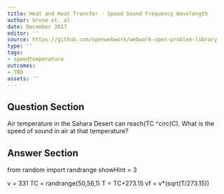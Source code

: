 ```yaml
---
title: Heat and Heat Transfer - Speed Sound Frequency Wavelength
author: Urone et. al
date: December 2017
editor: ''
source: https://github.com/openwebwork/webwork-open-problem-library
type: ''
tags:
- speedtemperature
outcomes:
- TBD
assets: ''
---
```


## Question Section 

Air temperature in the Sahara Desert can reach(TC ^circ(C). What is the speed of sound in air at that temperature?



## Answer Section

from random import randrange
showHint = 3

v = 331
TC = randrange(50,56,1)
T = TC+273.15
vf = v*(sqrt(T/273.15))